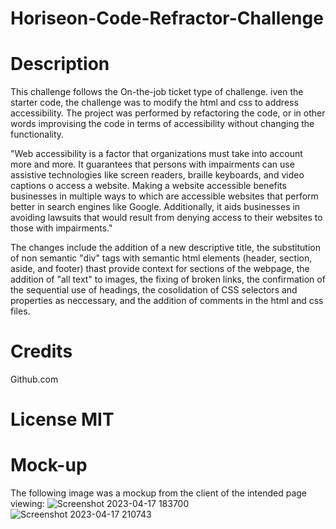 # Horiseon-Code-Refractor-Challenge

# Description
 This challenge follows the On-the-job ticket type of challenge.
 iven the starter code, the challenge was to modify the html and css to address accessibility. The project was performed by refactoring the code, or in other words improvising the code in terms of accessibility without changing the functionality.
 
"Web accessibility is a factor that organizations must take into account more and more. It guarantees that persons with impairments can use assistive technologies like screen readers, braille keyboards, and video captions o access a website.  Making a website accessible benefits businesses in multiple ways to which are accessible websites that perform better in search engines like Google. Additionally, it aids businesses in avoiding lawsuits that would result from denying access to their websites to those with impairments."

 The changes include the addition of a new descriptive title, the substitution of non semantic "div" tags with semantic html elements (header, section, aside, and footer) thast provide context for sections of the webpage, the addition of "all text" to images, the fixing of broken links, the confirmation of the sequential use of headings, the cosolidation of CSS selectors and properties as neccessary, and the addition of comments in the html and css files.

 # Credits
 Github.com
 # License MIT
  # Mock-up
 The following image was a mockup from the client of the intended page viewing:
![Screenshot 2023-04-17 183700](https://user-images.githubusercontent.com/68026214/232642875-d71e1bd4-2068-41c8-af65-a5fb04f2dbcc.png)
![Screenshot 2023-04-17 210743](https://user-images.githubusercontent.com/68026214/232643097-2666cc47-bc53-4193-ad94-b07f0e00c950.png)
